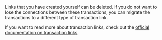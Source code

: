 Links that you have created yourself can be deleted. If you do not want to lose the connections between these transactions, you can migrate the transactions to a different type of transaction link.

If you want to read more about transaction links, check out the [official documentation on transaction links](https://drive.google.com/open?id=1YRxyAkZ41busbcmjagd7_cNh4R_DXtMh).
